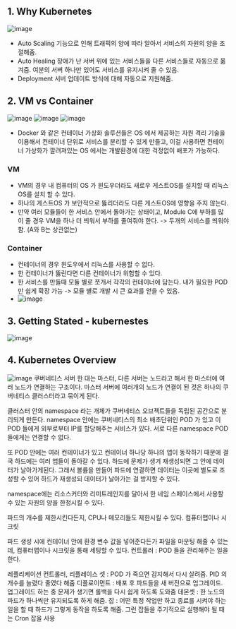 ## 1. Why Kubernetes
![image](https://github.com/user-attachments/assets/4b529932-7244-4c9a-a3df-4e1ebd377086)
- <span style="background-color:#F5F5F5">Auto Scaling</span> 기능으로 인해 트래픽의 양에 따라 알아서 서비스의 자원의 양을 조절해줌. 
- Auto Healing 장애가 난 서버 위에 있는 서비스들을 다른 서비스들로 자동으로 옮겨줌. 여분의 서버 하나만 있어도 서비스를 유지시켜 줄 수 있음.
- Deployment 서버 업데이트 방식에 대해 자동으로 지원해줌.
  
## 2. VM vs Container
![image](https://github.com/user-attachments/assets/c9555fc8-aba3-4b6c-9682-33179affbe99)
![image](https://github.com/user-attachments/assets/4cc7b637-54ed-4994-b90b-2c546d3fd666)
![image](https://github.com/user-attachments/assets/51b97aad-e174-4d29-9955-0dd4e7a04fc3)
- Docker 와 같은 컨테이너 가상화 솔루션들은 OS 에서 제공하는 자원 격리 기술을 이용해서 컨테이너 단위로 서비스를 분리할 수 있게 만들고,
  이걸 사용하면 컨테이너 가상화가 깔려져있는 OS 에서는 개발환경에 대한 걱정없이 배포가 가능하다.
### VM
- VM의 경우 내 컴퓨터의 OS 가 윈도우더라도 새로우 게스트OS를 설치할 때 리눅스OS를 설치 할 수 있다.
- 하나의 게스트OS 가 보안적으로 뚫리더라도 다른 게스트OS에 영향을 주지 않는다.
- 만약 여러 모듈들이 한 서비스 안에서 돌아가는 상태이고, Module C에 부하를 많이 줄 경우 VM을 하나 더 띄워서 부하를 줄여줘야 한다. -> 두개의 서비스를 띄워야 함. (A와 B는 상관없는) 
### Container
- 컨테이너의 경우 윈도우에서 리눅스를 사용할 수 없다.
- 한 컨테이너가 뚫린다면 다른 컨테이너가 위험할 수 있다.
- 한 서비스를 만들때 모듈 별로 쪼개서 각각의 컨테이너에 담는다. 내가 필요한 POD 만 쉽게 확장 가능 -> 모듈 별로 개발 시 큰 효과를 얻을 수 있음.
- ![image](https://github.com/user-attachments/assets/de391622-75ae-46d4-a517-35ec4627f731)

## 3. Getting Stated - kubernestes
![image](https://github.com/user-attachments/assets/d0b30f51-2ab7-4d7e-b8de-588cece2ed1a)

## 4. Kubernetes Overview
![image](https://github.com/user-attachments/assets/85fe7d79-b1c5-4435-84ee-c38c7474a40c)
쿠버네티스 서버 한 대는 마스터, 다른 서버는 노드라고 해서 한 마스터에 여러 노드가 연결하는 구조이다. 마스터 서버에 여러개의 노드가 연결이 된 것은 하나의 쿠버네티스 클러스터라고 묶이게 된다.

클러스터 안의 namespace 라는 개체가 쿠버네티스 오브젝트들을 독립된 공간으로 분리되게 만든다.
namespace 안에는 쿠버네티스의 최소 배초단위인 POD 가 있고 이 POD 들에게 외부로부터 IP를 할당해주는 서비스가 있다. 서로 다른 namespace POD 들에게는 연결할 수 없다.

또 POD 안에는 여러 컨테이너가 있고 컨테이너 하나당 하나의 앱이 동작하기 때문에 결국 하드에는 여러 앱들이 돌아갈 수 있다.
하드에 문제가 생겨 재생성되면 그 안에 데이터가 날아가게된다.
그래서 볼륨을 만들어 파드에 연결하면 데이터는 이곳에 별도로 조성할 수 있어 하드가 재생성되 데이터가 날아가는 걸 방지할 수 있다.

namespace에는 리소스커터와 리미트레인지를 달아서 한 네임 스페이스에서 사용할 수 있는 자원의 양을 한정시킬 수 있다.

파드의 개수를 제한시킨다든지, CPU나 메모리들도 제한시킬 수 있다.
컴퓨터맵이나 시크릿

파드 생성 시에 컨테이너 안에 환경 변수 값을 넣어준다든가 파일을 마운팅 해줄 수 있는데, 컴퓨터맵이나 시크릿을 통해 세팅할 수 있다.
컨트롤러 : POD 들을 관리해주는 일을 한다.

레플리케이션 컨트롤러, 리플레이스 셋 : POD 가 죽으면 감지해서 다시 살려줌. PID 의 개수를 늘렸다 줄였다 해줌
디플로이먼트 : 배포 후 파드들을 새 버전으로 업그레이드. 업그레이드 하는 중 문제가 생기면 롤백을 다시 쉽게 하도록 도와줌
데몬셋 : 한 노드의 파드가 하나씩만 유지되도록 하게 해줌.
잡 : 어떤 특정 작업만 하고 종료를 시켜야 하는 일을 할 때 하드가 그렇게 동작을 하도록 해줌. 그런 잡들을 주기적으로 실행해야 될 때는 Cron 잡을 사용



